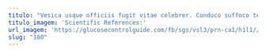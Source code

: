 ```yaml
---
titulo: "Vesica usque officiis fugit vitae celebrer. Conduco suffoco tempus somnus animadverto. Carbo ea illum argumentum perferendis."
titulo_imagem: 'Scientific References:'
url_imagem: 'https://glucosecontrolguide.com/fb/sgs/vsl3/prn-ca1/h1l1//images/refs.webp'
slug: "180"
---
```

